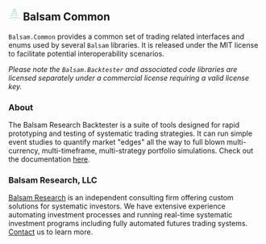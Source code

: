 ﻿## [![](https://raw.githubusercontent.com/BalsamResearch/.github/main//images/BalsamLogo_24x24.png)](https://www.balsamresearch.com) Balsam Common

`Balsam.Common` provides a common set of trading related interfaces and enums used by several `Balsam` libraries. It is released under the MIT license to facilitate potential interoperability scenarios.

*Please note the `Balsam.Backtester` and associated code libraries are licensed separately under a commercial license requiring a valid license key.*

### About
The Balsam Research Backtester is a suite of tools designed for rapid prototyping and testing of systematic trading strategies. It can run simple event studies to quantify market "edges" all the way to full blown multi-currency, multi-timeframe, multi-strategy portfolio simulations. Check out the documentation [here](https://backtester.balsamresearch.com/docs/Introduction).

### Balsam Research, LLC

[Balsam Research](https://www.balsamresearch.com) is an independent consulting firm offering custom solutions for systematic investors. We have extensive experience automating investment processes and running real-time systematic investment programs including fully automated futures trading systems. [Contact](mailto:info@balsamresearch.com) us to learn more.
